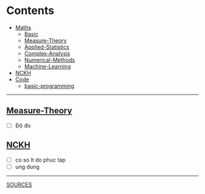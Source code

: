 # Contents
- [Maths](https://github.com/S-ROLL/notebook.maths/blob/main/Maths)
  - [Basic](https://github.com/S-ROLL/notebook.maths/blob/main/Maths/Basic-concept/basic.ipynb)
  - [Measure-Theory](https://github.com/S-ROLL/notebook.maths/blob/main/Maths/Measure/measure.ipynb)
  - [Applied-Statistics](https://github.com/S-ROLL/notebook.maths/blob/main/Maths/Gennin/Applied-Statistics/as.ipynb)
  - [Complex-Analysis](https://github.com/S-ROLL/notebook.maths/blob/main/Maths/Gennin/Complex-Analysis/ca.ipynb)
  - [Numerical-Methods](https://github.com/Bancie/notebook.maths/blob/main/Numerical-Methods/nm.ipynb)
  - [Machine-Learning](https://github.com/S-ROLL/notebook.maths/blob/main/Maths/Machine-Learning/ml.ipynb)
- [NCKH](https://github.com/S-ROLL/notebook.maths/blob/main/NCKH/nckh.ipynb)
- [Code](https://github.com/S-ROLL/notebook.maths/blob/main/Code)
  - [basic-programming](https://github.com/S-ROLL/notebook.maths/blob/main/Code/basic-prog/basic-programme.ipynb)
---
## [Measure-Theory](https://github.com/S-ROLL/notebook.maths/blob/main/Maths/Measure/measure.ipynb)
- [ ] Độ đo
## [NCKH](https://github.com/S-ROLL/notebook.maths/blob/main/NCKH/nckh.ipynb)
- [ ] co so lt do phuc tap
- [ ] ung dung
---
[SOURCES](https://drive.google.com/drive/u/1/folders/1HARdf9ZS6k-OPniwOIoeQKNms1sTe28c)
